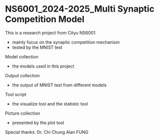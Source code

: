 # NS6001_2024-2025_Multi Synaptic Competition Model
This is a research project from Cityu NS6001.
  - mainly fucus on the synaptic competition mechanism
  - tested by the MNIST test

Model collection
  - the models used in this project

Output collection
  - the output of MNIST test from different models

Tool script
  - the visualize tool and the statistic tool

Picture collection
  - presented by the plot tool

Special thanks: Dr. Chi Chung Alan FUNG

